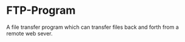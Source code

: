 # FTP-Program
A file transfer program which can transfer files back and forth from a remote web sever.
